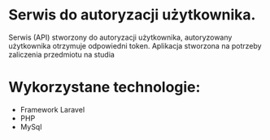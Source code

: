 # Serwis do autoryzacji użytkownika.

Serwis (API) stworzony do autoryzacji użytkownika, autoryzowany użytkownika otrzymuje odpowiedni token. Aplikacja stworzona na potrzeby zaliczenia przedmiotu na studia

# Wykorzystane technologie:
- Framework Laravel
- PHP
- MySql


